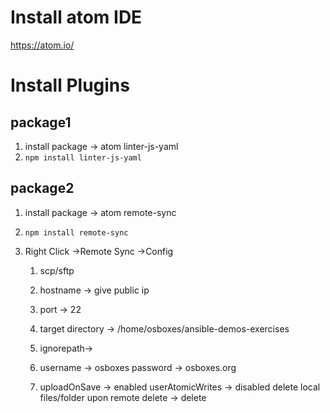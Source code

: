 
# Install atom IDE
https://atom.io/

# Install Plugins

## package1
  1. install package -> atom linter-js-yaml
  2. `npm install linter-js-yaml`
  
## package2 
  1. install package -> atom remote-sync
  
  2. `npm install remote-sync`
  
  3. Right Click ->Remote Sync ->Config
       1. scp/sftp
       2. hostname -> give public ip 
       3. port -> 22
       4. target directory -> /home/osboxes/ansible-demos-exercises
       5.  ignorepath->
       6. username -> osboxes
             password -> osboxes.org 
             
       7. uploadOnSave -> enabled
          userAtomicWrites -> disabled
          delete local files/folder upon remote delete -> delete
       
